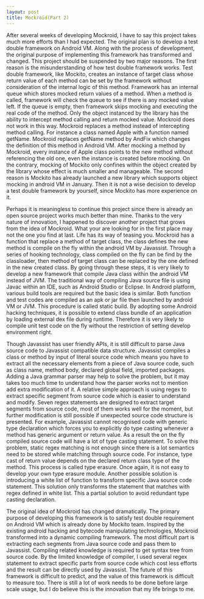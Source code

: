 ```yaml
---
layout: post
title: Mockroid(Part 2)
---
```

After several weeks of developing Mockroid, I have to say this project takes much more efforts than I had expected. The original plan is to develop a test double framework on Android VM. Along with the process of development, the original purpose of implementing this framework has transformed and changed. This project should be suspended by two major reasons. The first reason is the misunderstanding of how test double framework works. Test double framework, like Mockito, creates an instance of target class whose return value of each method can be set by the framework without consideration of the internal logic of this method. Framework has an internal queue which stores mocked return values of a method. When a method is called, framework will check the queue to see if there is any mocked value left. If the queue is empty, then framework skips mocking and executing the real code of the method. Only the object instanced by the library has the ability to intercept method calling and return mocked value. Mockroid does not work in this way. Mockroid replaces a method instead of intercepting method calling. For instance a class named Apple with a function named getName. Mockroid replaces getName method by AndFix which changes the definition of this method in Android VM. After mocking a method by Mockroid, every instance of Apple class points to the new method without referencing the old one, even the instance is created before mocking. On the contrary, mocking of Mockito only confines within the object created by the library whose effect is much smaller and manageable. The second reason is Mockito has already launched a new library which supports object mocking in android VM in January. Then it is not a wise decision to develop a test double framework by yourself, since Mockito has more experience on it.

Perhaps it is meaningless to continue this project since there is already an open source project works much better than mine. Thanks to the very nature of innovation, I happened to discover another project that grows from the idea of Mockroid. What your are looking for in the first place may not the one you find at last. Life has its way of teasing you. Mockroid has a function that replace a method of target class, the class defines the new method is compile on the fly within the android VM by Javassist. Through a series of hooking technology, class compiled on the fly can be find by the classloader, then method of target class can be replaced by the one defined in the new created class. By going through these steps, it is very likely to develop a new framework that compile Java class within the android VM instead of JVM. The traditional way of compiling Java source file is using Javac within an IDE, such as Android Studio or Eclipse. In Android platform, various build tools are required but the basic idea is similar. Both function and test codes are compiled as an apk or jar file then launched by android VM or JVM. This procedure is called static build. By adopting some Android hacking techniques, it is possible to extend class bundle of an application by loading external dex file during runtime. Therefore it is very likely to compile unit test code on the fly without the restriction of setting develop environment right.

Though Javassist has user friendly APIs, it is still difficult to parse Java source code to Javassist compatible data structure. Javassist compiles a class or method by input of literal source code which means you have to extract all the necessary elements from a piece of Java source code, such as class name, method body, declared global field, imported packages. Adding a Java grammar parser may help to solve the problem, but it may takes too much time to understand how the parser works not to mention add extra modification of it. A relative simple approach is using regex to extract specific segment from source code which is easier to understand and modify. Seven regex statements are designed to extract target segments from source code, most of them works well for the moment, but further modification is still possible if unexpected source code structure is presented. For example, Javassist cannot recognised code with generic type declaration which forces you to explicitly do type casting whenever a method has generic argument or return value. As a result the on the fly compiled source code will have a lot of type casting statement. To solve this problem, static regex matching is not enough since there is a lot semantics need to be stored while matching through source code. For instance, type cast of return value depends on the declared return class type of the method. This process is called type erasure. Once again, it is not easy to develop your own type erasure module. Another possible solution is introducing a white list of function to transform specific Java source code statement. This solution only transforms the statement that matches with regex defined in white list. This a partial solution to avoid redundant type casting declaration.

The original idea of Mockroid has changed dramatically. The primary purpose of developing this framework is to satisfy test double requirement on Android VM which is already done by Mockito team. Inspired by the existing android hacking and bytecode manipulating technologies, Mockroid transformed into a dynamic compiling framework. The most difficult part is extracting each segments from Java source code and pass them to Javassist. Compiling related knowledge is required to get syntax tree from source code. By the limited knowledge of compiler, I used several regex statement to extract specific parts from source code which cost less efforts and the result can be directly used by Javassist. The future of this framework is difficult to predict, and the value of this framework is difficult to measure too. There is still a lot of work needs to be done before large scale usage, but I do believe this is the innovation that my life brings to me.
